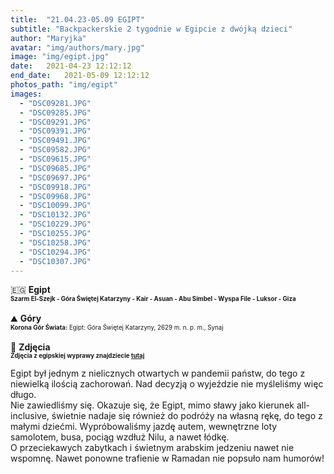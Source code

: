 ```yaml
---
title:  "21.04.23-05.09 EGIPT"
subtitle: "Backpackerskie 2 tygodnie w Egipcie z dwójką dzieci"
author: "Maryjka"
avatar: "img/authors/mary.jpg"
image: "img/egipt.jpg"
date:   2021-04-23 12:12:12
end_date:   2021-05-09 12:12:12
photos_path: "img/egipt"
images:
  - "DSC09281.JPG"
  - "DSC09285.JPG"
  - "DSC09291.JPG"
  - "DSC09391.JPG"
  - "DSC09491.JPG"
  - "DSC09582.JPG"
  - "DSC09615.JPG"
  - "DSC09685.JPG"
  - "DSC09697.JPG"
  - "DSC09918.JPG"
  - "DSC09968.JPG"
  - "DSC10099.JPG"
  - "DSC10132.JPG"
  - "DSC10229.JPG"
  - "DSC10255.JPG"
  - "DSC10258.JPG"
  - "DSC10294.JPG"
  - "DSC10307.JPG"
---
```

🇪🇬 **Egipt**<br/>
**<sub><sup>Szarm El-Szejk - Góra Świętej Katarzyny - Kair - Asuan - Abu Simbel - Wyspa File - Luksor - Giza</sup></sub>**<br/>
<br/>
⛰️ **Góry**<br/>
<sub><sup>**Korona Gór Świata:** Egipt: Góra Świętej Katarzyny, 2629 m. n. p. m., Synaj</sup></sub><br/>
<br/>
📸 **Zdjęcia**<br/>
<sub><sup>**Zdjęcia z egipskiej wyprawy znajdziecie <a href="https://photos.app.goo.gl/cC7asfUNE7xfVCbh6">tutaj</a>**</sup></sub>

Egipt był jednym z nielicznych otwartych w pandemii państw, do tego z niewielką ilością zachorowań. Nad decyzją o wyjeździe nie myśleliśmy więc długo.<br/>
Nie zawiedliśmy się. Okazuje się, że Egipt, mimo sławy jako kierunek all-inclusive, świetnie nadaje się również do podróży na własną rękę, do tego z małymi dziećmi. Wypróbowaliśmy jazdę autem, wewnętrzne loty samolotem, busa, pociąg wzdłuż Nilu, a nawet łódkę.<br/>
O przeciekawych zabytkach i świetnym arabskim jedzeniu nawet nie wspomnę. Nawet ponowne trafienie w Ramadan nie popsuło nam humorów!
